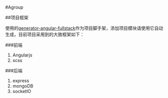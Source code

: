 #Agroup

##项目框架

使用的[generator-angular-fullstack](https://github.com/DaftMonk/generator-angular-fullstack)作为项目脚手架，添加项目模块请使用它自动生成，目前项目采用到的大致框架如下：

###前端

1. Angularjs
2. scss 

###后端

1. express
2. mongoDB
2. socketIO

